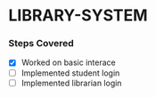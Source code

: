 # LIBRARY-SYSTEM

### Steps Covered
- [x] Worked on basic interace 
- [ ] Implemented student login
- [ ] Implemented librarian login
